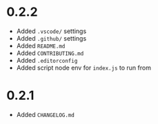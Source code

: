 # 0.2.2
-   Added `.vscode/` settings
-   Added `.github/` settings
-   Added `README.md`
-   Added `CONTRIBUTING.md`
-   Added `.editorconfig`
-   Added script node env for `index.js` to run from

# 0.2.1
-   Added `CHANGELOG.md`